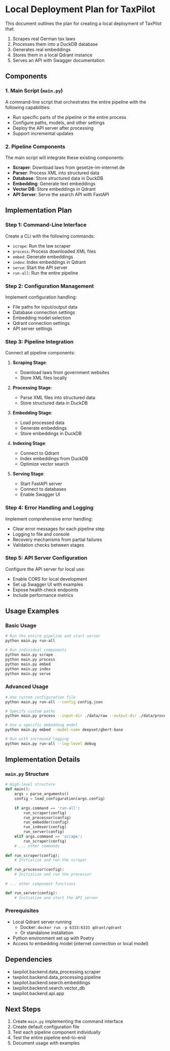 # Local Deployment Plan for TaxPilot

This document outlines the plan for creating a local deployment of TaxPilot that:
1. Scrapes real German tax laws
2. Processes them into a DuckDB database
3. Generates real embeddings
4. Stores them in a local Qdrant instance
5. Serves an API with Swagger documentation

## Components

### 1. Main Script (`main.py`)

A command-line script that orchestrates the entire pipeline with the following capabilities:
- Run specific parts of the pipeline or the entire process
- Configure paths, models, and other settings
- Deploy the API server after processing
- Support incremental updates

### 2. Pipeline Components

The main script will integrate these existing components:
- **Scraper**: Download laws from gesetze-im-internet.de
- **Parser**: Process XML into structured data
- **Database**: Store structured data in DuckDB
- **Embedding**: Generate text embeddings
- **Vector DB**: Store embeddings in Qdrant
- **API Server**: Serve the search API with FastAPI

## Implementation Plan

### Step 1: Command-Line Interface

Create a CLI with the following commands:
- `scrape`: Run the law scraper
- `process`: Process downloaded XML files
- `embed`: Generate embeddings
- `index`: Index embeddings in Qdrant
- `serve`: Start the API server
- `run-all`: Run the entire pipeline

### Step 2: Configuration Management

Implement configuration handling:
- File paths for input/output data
- Database connection settings
- Embedding model selection
- Qdrant connection settings
- API server settings

### Step 3: Pipeline Integration

Connect all pipeline components:
1. **Scraping Stage**: 
   - Download laws from government websites
   - Store XML files locally
   
2. **Processing Stage**:
   - Parse XML files into structured data
   - Store structured data in DuckDB
   
3. **Embedding Stage**:
   - Load processed data
   - Generate embeddings
   - Store embeddings in DuckDB
   
4. **Indexing Stage**:
   - Connect to Qdrant
   - Index embeddings from DuckDB
   - Optimize vector search
   
5. **Serving Stage**:
   - Start FastAPI server
   - Connect to databases
   - Enable Swagger UI

### Step 4: Error Handling and Logging

Implement comprehensive error handling:
- Clear error messages for each pipeline step
- Logging to file and console
- Recovery mechanisms from partial failures
- Validation checks between stages

### Step 5: API Server Configuration

Configure the API server for local use:
- Enable CORS for local development
- Set up Swagger UI with examples
- Expose health check endpoints
- Include performance metrics

## Usage Examples

### Basic Usage

```bash
# Run the entire pipeline and start server
python main.py run-all

# Run individual components
python main.py scrape
python main.py process
python main.py embed
python main.py index
python main.py serve
```

### Advanced Usage

```bash
# Use custom configuration file
python main.py run-all --config config.json

# Specify custom paths
python main.py process --input-dir ./data/raw --output-dir ./data/processed

# Use a specific embedding model
python main.py embed --model-name deepset/gbert-base

# Run with increased logging
python main.py run-all --log-level debug
```

## Implementation Details

### `main.py` Structure

```python
# High-level structure
def main():
    args = parse_arguments()
    config = load_configuration(args.config)
    
    if args.command == 'run-all':
        run_scraper(config)
        run_processor(config)
        run_embedder(config)
        run_indexer(config)
        run_server(config)
    elif args.command == 'scrape':
        run_scraper(config)
    # ... other commands
    
def run_scraper(config):
    # Initialize and run the scraper
    
def run_processor(config):
    # Initialize and run the processor
    
# ... other component functions

def run_server(config):
    # Initialize and start the API server
```

### Prerequisites

- Local Qdrant server running
  - Docker: `docker run -p 6333:6333 qdrant/qdrant`
  - Or standalone installation
- Python environment set up with Poetry
- Access to embedding model (internet connection or local model)

## Dependencies

- taxpilot.backend.data_processing.scraper
- taxpilot.backend.data_processing.pipeline
- taxpilot.backend.search.embeddings
- taxpilot.backend.search.vector_db
- taxpilot.backend.api.app

## Next Steps

1. Create `main.py` implementing the command interface
2. Create default configuration file
3. Test each pipeline component individually
4. Test the entire pipeline end-to-end
5. Document usage with examples